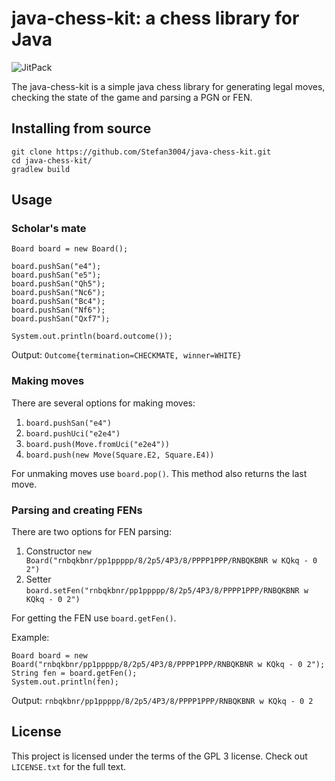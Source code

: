 # java-chess-kit: a chess library for Java

![JitPack](https://img.shields.io/jitpack/version/com.github.Stefan3004/java-chess-kit?color=green)

The java-chess-kit is a simple java chess library for generating legal moves, checking the state of the game
and parsing a PGN or FEN.

## Installing from source

```
git clone https://github.com/Stefan3004/java-chess-kit.git
cd java-chess-kit/
gradlew build
```

## Usage

### Scholar's mate

```
Board board = new Board();

board.pushSan("e4");
board.pushSan("e5");
board.pushSan("Qh5");
board.pushSan("Nc6");
board.pushSan("Bc4");
board.pushSan("Nf6");
board.pushSan("Qxf7");

System.out.println(board.outcome());
```

Output: `Outcome{termination=CHECKMATE, winner=WHITE}`

### Making moves

There are several options for making moves:

1. `board.pushSan("e4")`
2. `board.pushUci("e2e4")`
3. `board.push(Move.fromUci("e2e4"))`
4. `board.push(new Move(Square.E2, Square.E4))`

For unmaking moves use `board.pop()`. This method also returns the last move.

### Parsing and creating FENs

There are two options for FEN parsing:

1. Constructor `new Board("rnbqkbnr/pp1ppppp/8/2p5/4P3/8/PPPP1PPP/RNBQKBNR w KQkq - 0 2")`
2. Setter `board.setFen("rnbqkbnr/pp1ppppp/8/2p5/4P3/8/PPPP1PPP/RNBQKBNR w KQkq - 0 2")`

For getting the FEN use `board.getFen()`.

Example:

```
Board board = new Board("rnbqkbnr/pp1ppppp/8/2p5/4P3/8/PPPP1PPP/RNBQKBNR w KQkq - 0 2");
String fen = board.getFen();
System.out.println(fen);
```

Output: `rnbqkbnr/pp1ppppp/8/2p5/4P3/8/PPPP1PPP/RNBQKBNR w KQkq - 0 2`

## License

This project is licensed under the terms of the GPL 3 license. Check out `LICENSE.txt` for the full text.